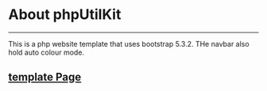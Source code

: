 # About phpUtilKit
<hr>
 This is a php website template that uses bootstrap 5.3.2. THe navbar also hold auto colour mode.

## [template Page](templete.php)
